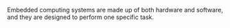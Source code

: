 Embedded computing systems are made up of both hardware and software, and
they are designed to perform one specific task.
